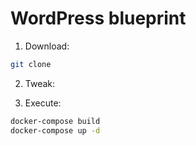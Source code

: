# WordPress blueprint

1. Download:

```bash
git clone 
```

2. Tweak:

3. Execute:

```bash
docker-compose build
docker-compose up -d
````
